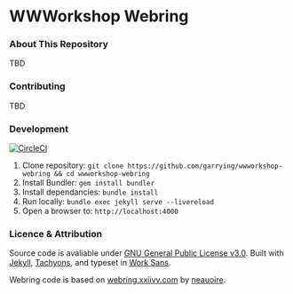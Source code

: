 # WWWorkshop Webring

### About This Repository

TBD

### Contributing

TBD

### Development

[![CircleCI](https://circleci.com/gh/garrying/wwworkshop-webring.svg?style=svg)](https://circleci.com/gh/garrying/wwworkshop-webring)

1. Clone repository: `git clone https://github.com/garrying/wwworkshop-webring && cd wwworkshop-webring`
2. Install Bundler: `gem install bundler`
3. Install dependancies: `bundle install`
2. Run locally: `bundle exec jekyll serve --livereload`
3. Open a browser to: `http://localhost:4000`

### Licence & Attribution

Source code is avaliable under [GNU General Public License v3.0](./LICENSE). Built with [Jekyll](https://jekyllrb.com), [Tachyons](http://tachyons.io/), and typeset in [Work Sans](https://github.com/weiweihuanghuang/Work-Sans).

Webring code is based on [webring.xxiivv.com](https://github.com/XXIIVV/webring) by [neauoire](https://github.com/neauoire).
